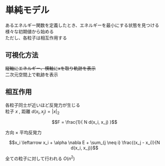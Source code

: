 # 単純モデル
あるエネルギー関数を定義したとき、エネルギーを最小にする状態を見つける  
様々な初期値から始める  
ただし、各粒子は相互作用する  

## 可視化方法
~~縦軸にエネルギー、横軸にxを取り軌跡を表示~~  
二次元空間上で軌跡を表示

## 相互作用
各粒子同士が近いほど反発力が生じる  
粒子 $x$ , 距離 $d(x_i, x_j) = |x|_2$ 
```math
F = \frac{1}{ N d(x_i, x_j) }
```
方向 × 平均反発力  
```math
x_i \leftarrow x_i + \alpha \nabla E + \sum_{j \neq i} \frac{(x_j - x_i)}{N d(x_i, x_j)}
```
全ての粒子に対して行われる $O(n^2)$ 

